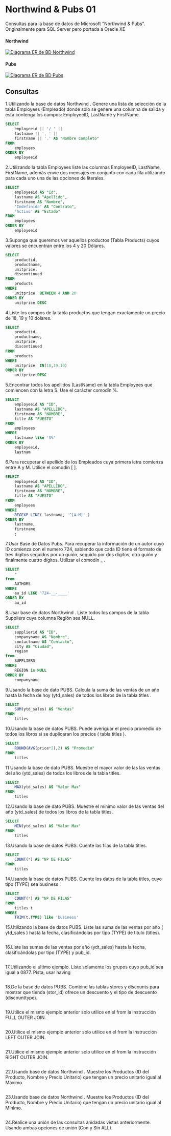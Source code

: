 # Northwind & Pubs 01

Consultas para la base de datos de Microsoft "Northwind & Pubs". Originalmente para SQL Server pero portada a Oracle XE

#### Northwind
[![Diagrama ER de BD Northwind](./images/northwind_er.png "Nothwind E-R")](https://github.com/Microsoft/sql-server-samples/tree/master/samples/databases/northwind-pubs)

#### Pubs
[![Diagrama ER de BD Pubs](./images/pubs_er.png "Pubs E-R")](https://github.com/Microsoft/sql-server-samples/tree/master/samples/databases/northwind-pubs)
 	      
## Consultas   
       
1.Utilizando la base de datos Northwind . Genere una lista de selección de la tabla Employees (Empleado) donde solo se genere una columna de salida y esta contenga los campos: EmployeeID, LastName y FirstName.
   
```sql
SELECT
    employeeid || '/ ' ||
    lastname || ', ' ||
    firstname || '.' AS "Nombre Completo"
FROM
    employees
ORDER BY
    employeeid
```

2.Utilizando la tabla Employees liste las columnas EmployeeID, LastName, FirstName, además envíe dos mensajes en conjunto con cada fila utilizando para cada uno una de las opciones de literales. 

```sql
SELECT
    employeeid AS "Id",
    lastname AS "Apellido",
    firstname AS "Nombre",
    'Indefinido' AS "Contrato",
    'Activo' AS "Estado"
FROM
    employees
ORDER BY
    employeeid
```

3.Suponga que queremos ver aquellos productos (Tabla Products) cuyos valores se encuentran entre los 4 y 20 Dólares. 

```sql
SELECT
    productid,
    productname,
    unitprice,
    discontinued
FROM
    products
WHERE
    unitprice  BETWEEN 4 AND 20
ORDER BY
    unitprice DESC
```

4.Liste los campos de la tabla productos que tengan exactamente un precio de 18, 19 y 10 dolares. 

```sql
SELECT
    productid,
    productname,
    unitprice,
    discontinued
FROM
    products
WHERE
    unitprice  IN(18,19,10)
ORDER BY
    unitprice DESC
```

5.Encontrar todos los apellidos (LastName) en la tabla Employees que comiencen con la letra S. Use el carácter comodín %. 
   
```sql
SELECT
    employeeid AS "ID",
    lastname AS "APELLIDO",
    firstname AS "NOMBRE",
    title AS "PUESTO"    
FROM
    employees
WHERE
    lastname like 'S%'
ORDER BY
    employeeid,
    lastnam
```

6.Para recuperar el apellido de los Empleados cuya primera letra comienza entre A y M. Utilice el comodín [ ].

```sql
SELECT
    employeeid AS "ID",
    lastname AS "APELLIDO",
    firstname AS "NOMBRE",
    title AS "PUESTO"    
FROM
    employees
WHERE
    REGEXP_LIKE( lastname, '^[A-M]' )
ORDER BY
    lastname,
    firstname
    ;
```

7.Usar Base de Datos Pubs. Para recuperar la información de un autor cuyo ID comienza con el numero 724, sabiendo que cada ID tiene el formato de tres dígitos seguidos por un guión, seguido por dos dígitos, otro guión y finalmente cuatro dígitos. Utilizar el comodín _ .

```sql
SELECT
    * 
from 
    AUTHORS
WHERE 
    au_id LIKE '724-__-____'
ORDER BY
    au_id
```

8.Usar base de datos Northwind . Liste todos los campos de la tabla Suppliers cuya columna Región sea NULL. 

```sql
SELECT
    supplierid AS "ID",
    companyname AS "Nombre",
    contactname AS "Contacto",
    city AS "Ciudad",
    region
from 
    SUPPLIERS
WHERE 
    REGION is NULL
ORDER BY
    companyname
```

9.Usando la base de dato PUBS. Calcula la suma de las ventas de un año hasta la fecha de hoy (ytd_sales) de todos los libros de la tabla titles . 

```sql
SELECT
    SUM(ytd_sales) AS "Ventas"
FROM 
    titles
```

10.Usando la base de datos PUBS. Puede averiguar el precio promedio de todos los libros si se duplicaran los precios ( tabla titles ). 

```sql
SELECT
    ROUND(AVG(price*2),2) AS "Promedio"
FROM 
    titles
```

11 Usando la base de dato PUBS. Muestre el mayor valor de las las ventas del año (ytd_sales) de todos los libros de la tabla titles. 

```sql
SELECT
    MAX(ytd_sales) AS "Valor Max"
FROM 
    titles
```

12.Usando la base de dato PUBS. Muestre el mínimo valor de las ventas del año (ytd_sales) de todos los libros de la tabla titles. 

```sql
SELECT
    MIN(ytd_sales) AS "Valor Max"
FROM 
    titles
```

13.Usando la base de datos PUBS. Cuente las filas de la tabla titles. 

```sql
SELECT
    COUNT(*) AS "Nº DE FILAS"
FROM 
    titles
```

14.Usando la base de datos PUBS. Cuente los datos de la tabla titles, cuyo tipo (TYPE) sea business . 

```sql
SELECT
    COUNT(*) AS "Nº DE FILAS"
FROM 
    titles t
WHERE
    TRIM(t.TYPE) like 'business'
```

15.Utilizando la base de datos PUBS. Liste las suma de las ventas por año ( ytd_sales ) hasta la fecha, clasificándolas por tipo (TYPE) de titulo (titles). 

```sql

```

16.Liste las sumas de las ventas por año (ydt_sales) hasta la fecha, clasificándolas por tipo (TYPE) y pub_id.

```sql

```

17.Utilizando el ultimo ejemplo. Liste solamente los grupos cuyo pub_id sea igual a 0877. Pista, usar having

```sql

```

18.De la base de datos PUBS. Combine las tablas stores y discounts para mostrar que tienda (stor_id) ofrece un descuento y el tipo de descuento (discounttype).

```sql

```

19.Utilice el mismo ejemplo anterior solo utilice en el from la instrucción FULL OUTER JOIN. 

```sql

```

20.Utilice el mismo ejemplo anterior solo utilice en el from la instrucción LEFT OUTER JOIN. 

```sql

```

21.Utilice el mismo ejemplo anterior solo utilice en el from la instrucción RIGHT OUTER JOIN. 

```sql

```

22.Usando base de datos Northwind . Muestre los Productos (ID del Producto, Nombre y Precio Unitario) que tengan un precio unitario igual al Máximo. 

```sql

```

23.Usando base de datos Northwind . Muestre los Productos (ID del Producto, Nombre y Precio Unitario) que tengan un precio unitario igual al Mínimo. 

```sql

```

24.Realice una unión de las consultas anidadas vistas anteriormente. Usando ambas opciones de unión (Con y Sin ALL).
  
```sql

```
